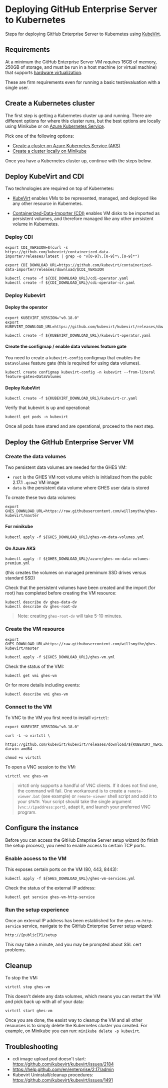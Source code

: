 
# Deploying GitHub Enterprise Server to Kubernetes

Steps for deploying GitHub Enterprise Server to Kubernetes using [KubeVirt](https://kubevirt.io/).

## Requirements

At a minimum the GitHub Enterprise Server VM *requires* 16GB of memory, 250GB of storage, and must be run in a host machine (or virtual machine) that supports [hardware virtualization](https://access.redhat.com/documentation/en-us/red_hat_enterprise_linux/7/html/virtualization_deployment_and_administration_guide/sect-system_requirements-kvm_requirements).

These are firm requirements even for running a basic test/evaluation with a single user.

## Create a Kubernetes cluster

The first step is getting a Kubernetes cluster up and running. There are different options for where this cluster runs, but the best options are locally using Minikube or on [Azure Kubernetes Service](https://docs.microsoft.com/en-us/azure/aks/).

Pick one of the following options:

* [Create a cluster on Azure Kubernetes Service (AKS)](./azure/README.md)
* [Create a cluster locally on Minikube](./README-minikube.md)

Once you have a Kubernetes cluster up, continue with the steps below.

## Deploy KubeVirt and CDI

Two technologies are required on top of Kubernetes:

* [KubeVirt](https://github.com/kubevirt/kubevirt) enables VMs to be represented, managed, and deployed like any other resource in Kubernetes. 

* [Containerized-Data-Importer (CDI)](https://github.com/kubevirt/containerized-data-importer) enables VM disks to be imported as persistent volumes, and therefore managed like any other persistent volume in Kubernetes.

### Deploy CDI

```
export CDI_VERSION=$(curl -s https://github.com/kubevirt/containerized-data-importer/releases/latest | grep -o "v[0-9]\.[0-9]*\.[0-9]*")

export CDI_DOWNLOAD_URL=https://github.com/kubevirt/containerized-data-importer/releases/download/$CDI_VERSION
```

```
kubectl create -f ${CDI_DOWNLOAD_URL}/cdi-operator.yaml
kubectl create -f ${CDI_DOWNLOAD_URL}/cdi-operator-cr.yaml
```

### Deploy Kubevirt

#### Deploy the operator

```
export KUBEVIRT_VERSION="v0.18.0"
export KUBEVIRT_DOWNLOAD_URL=https://github.com/kubevirt/kubevirt/releases/download/${KUBEVIRT_VERSION}/
```

```
kubectl create -f ${KUBEVIRT_DOWNLOAD_URL}/kubevirt-operator.yaml
```

#### Create the configmap / enable data volumes feature gate

You need to create a `kubevirt-config` configmap that enables the `DataVolumes` feature gate (this is required for using data volumes).

```
kubectl create configmap kubevirt-config -n kubevirt --from-literal feature-gates=DataVolumes
```

#### Deploy KubeVirt

```
kubectl create -f ${KUBEVIRT_DOWNLOAD_URL}/kubevirt-cr.yaml
```

Verify that kubevirt is up and operational:

```
kubectl get pods -n kubevirt
```

Once all pods have stared and are operational, proceed to the next step.

## Deploy the GitHub Enterprise Server VM

### Create the data volumes

Two persistent data volumes are needed for the GHES VM:

* `root` is the GHES VM root volume which is initialized from the public 2.17.1 `.qcow2` VM image
* `data` is the persistent data volume where GHES user data is stored

To create these two data volumes:

```
export GHES_DOWNLOAD_URL=https://raw.githubusercontent.com/willsmythe/ghes-kubevirt/master
```

#### For minikube

```
kubectl apply -f ${GHES_DOWNLOAD_URL}/ghes-vm-data-volumes.yml
```

#### On Azure AKS

```
kubectl apply -f ${GHES_DOWNLOAD_URL}/azure/ghes-vm-data-volumes-premium.yml
```

(this creates the volumes on managed premimum SSD drives versus standard SSD)

Check that the persistent volumes have been created and the import (for root) has completed before creating the VM resource:

```
kubectl describe dv ghes-data-dv
kubectl describe dv ghes-root-dv
```

> Note: creating `ghes-root-dv` will take 5-10 minutes.

### Create the VM resource

```
export GHES_DOWNLOAD_URL=https://raw.githubusercontent.com/willsmythe/ghes-kubevirt/master
```

```
kubectl apply -f ${GHES_DOWNLOAD_URL}/ghes-vm.yml
```

Check the status of the VMI:

```
kubectl get vmi ghes-vm
```

Or for more details including events:

```
kubectl describe vmi ghes-vm
```

### Connect to the VM

To VNC to the VM you first need to install `virtctl`:

```
export KUBEVIRT_VERSION="v0.18.0"

curl -L -o virtctl \
    https://github.com/kubevirt/kubevirt/releases/download/${KUBEVIRT_VERSION}/virtctl-${KUBEVIRT_VERSION}-darwin-amd64

chmod +x virtctl 
```

To open a VNC session to the VM:

```
virtctl vnc ghes-vm
```

> virtctl only supports a handful of VNC clients. If it does not find one, the command will fail. One workaround is to create a `remote-viewer.bat` (see example) or `remote-viewer` shell script and add it to your `$PATH`. Your script should take the single argument (`vnc://ipaddress:port`), adapt it, and launch your preferred VNC program.

## Configure the instance

Before you can access the GitHub Enteprise Server setup wizard (to finish the setup process), you need to enable access to certain TCP ports.

### Enable access to the VM

This exposes certain ports on the VM (80, 443, 8443):

```
kubectl apply -f ${GHES_DOWNLOAD_URL}/ghes-vm-services.yml
```

Check the status of the external IP address:

```
kubectl get service ghes-vm-http-service
```

### Run the setup experience

Once an external IP address has been established for the `ghes-vm-http-service` service, navigate to the GitHub Enterprise Server setup wizard:

```
http://{publicIP}/setup
```

This may take a minute, and you may be prompted about SSL cert problems.

## Cleanup

To stop the VM:

```
virtctl stop ghes-vm
```

This doesn't delete any data volumes, which means you can restart the VM and pick back up with all of your data:

```
virtctl start ghes-vm
```

Once you are done, the easist way to cleanup the VM and all other resources is to simply delete the Kubernetes cluster you created. For example, on Minikube you can run: `minikube delete -p kubevirt`.

## Troubleshooting

* cdi image upload pod doesn't start: https://github.com/kubevirt/kubevirt/issues/2184
* https://help.github.com/en/enterprise/2.17/admin
* Kubevirt Uninstall/cleanup procedures: https://github.com/kubevirt/kubevirt/issues/1491

